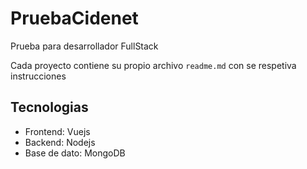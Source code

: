 # PruebaCidenet

Prueba para desarrollador FullStack 

Cada proyecto contiene su propio archivo `readme.md` con se respetiva instrucciones 

## Tecnologias

* Frontend: Vuejs
* Backend: Nodejs
* Base de dato: MongoDB